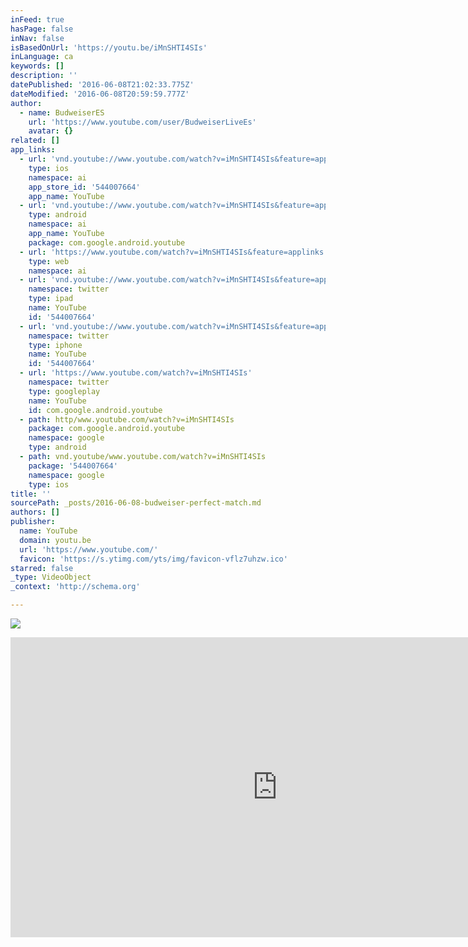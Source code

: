 ```yaml
---
inFeed: true
hasPage: false
inNav: false
isBasedOnUrl: 'https://youtu.be/iMnSHTI4SIs'
inLanguage: ca
keywords: []
description: ''
datePublished: '2016-06-08T21:02:33.775Z'
dateModified: '2016-06-08T20:59:59.777Z'
author:
  - name: BudweiserES
    url: 'https://www.youtube.com/user/BudweiserLiveEs'
    avatar: {}
related: []
app_links:
  - url: 'vnd.youtube://www.youtube.com/watch?v=iMnSHTI4SIs&feature=applinks'
    type: ios
    namespace: ai
    app_store_id: '544007664'
    app_name: YouTube
  - url: 'vnd.youtube://www.youtube.com/watch?v=iMnSHTI4SIs&feature=applinks'
    type: android
    namespace: ai
    app_name: YouTube
    package: com.google.android.youtube
  - url: 'https://www.youtube.com/watch?v=iMnSHTI4SIs&feature=applinks'
    type: web
    namespace: ai
  - url: 'vnd.youtube://www.youtube.com/watch?v=iMnSHTI4SIs&feature=applinks'
    namespace: twitter
    type: ipad
    name: YouTube
    id: '544007664'
  - url: 'vnd.youtube://www.youtube.com/watch?v=iMnSHTI4SIs&feature=applinks'
    namespace: twitter
    type: iphone
    name: YouTube
    id: '544007664'
  - url: 'https://www.youtube.com/watch?v=iMnSHTI4SIs'
    namespace: twitter
    type: googleplay
    name: YouTube
    id: com.google.android.youtube
  - path: http/www.youtube.com/watch?v=iMnSHTI4SIs
    package: com.google.android.youtube
    namespace: google
    type: android
  - path: vnd.youtube/www.youtube.com/watch?v=iMnSHTI4SIs
    package: '544007664'
    namespace: google
    type: ios
title: ''
sourcePath: _posts/2016-06-08-budweiser-perfect-match.md
authors: []
publisher:
  name: YouTube
  domain: youtu.be
  url: 'https://www.youtube.com/'
  favicon: 'https://s.ytimg.com/yts/img/favicon-vflz7uhzw.ico'
starred: false
_type: VideoObject
_context: 'http://schema.org'

---
```

![](https://the-grid-user-content.s3-us-west-2.amazonaws.com/328cc199-9727-4180-ac3c-a31a5e269a0c.jpg)

<iframe src="https://cdn.embedly.com/widgets/media.html?src=https%3A%2F%2Fwww.youtube.com%2Fembed%2FiMnSHTI4SIs%3Ffeature%3Doembed&amp;url=http%3A%2F%2Fwww.youtube.com%2Fwatch%3Fv%3DiMnSHTI4SIs&amp;image=https%3A%2F%2Fi.ytimg.com%2Fvi%2FiMnSHTI4SIs%2Fhqdefault.jpg&amp;key=b7d04c9b404c499eba89ee7072e1c4f7&amp;type=text%2Fhtml&amp;schema=youtube" width="854" height="480" scrolling="no" frameborder="0" allowfullscreen="" style=""></iframe>